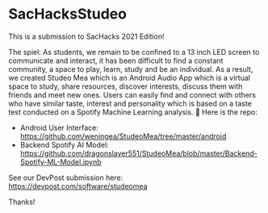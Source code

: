 # SacHacksStudeo

This is a submission to SacHacks 2021 Edition!

The spiel: As students, we remain to be confined to a 13 inch LED screen to communicate and interact, it has been difficult to find a constant community, a space to play, learn, study and be an individual. As a result, we created Studeo Mea which is an Android Audio App which is a virtual space to study, share resources, discover interests, discuss them with friends and meet new ones. Users can easily find and connect with others who have similar taste, interest and personality which is based on a taste test conducted on a Spotify Machine Learning analysis. 🌳 Here is the repo: 

- Android User Interface: https://github.com/weningea/StudeoMea/tree/master/android 
- Backend Spotify AI Model: https://github.com/dragonslayer551/StudeoMea/blob/master/Backend-Spotify-ML-Model.ipynb 

See our DevPost submission here: https://devpost.com/software/studeomea 

Thanks!
